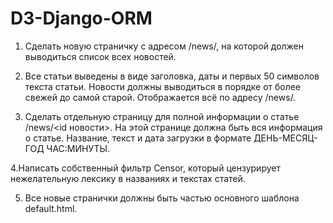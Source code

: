 # D3-Django-ORM


1. Сделать новую страничку с адресом /news/, на которой должен выводиться список всех новостей.
2. Все статьи выведены в виде заголовка, даты и первых 50 символов текста статьи.
Новости должны выводиться в порядке от более свежей до самой старой. Отображается всё по адресу /news/.

3. Сделать отдельную страницу для полной информации о статье /news/<id новости>. На этой странице должна быть вся информация о статье. Название, текст и дата загрузки в формате ДЕНЬ-МЕСЯЦ-ГОД ЧАС:МИНУТЫ.

4.Написать собственный фильтр Censor, который цензурирует нежелательную лексику в названиях и текстах статей.

5. Все новые странички должны быть частью основного шаблона default.html.
